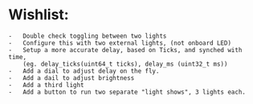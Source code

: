 # Wishlist:
    -   Double check toggling between two lights
    -   Configure this with two external lights, (not onboard LED)
    -   Setup a more accurate delay, based on Ticks, and synched with time,     
        (eg. delay_ticks(uint64_t ticks), delay_ms (uint32_t ms))
    -   Add a dial to adjust delay on the fly. 
    -   Add a dail to adjust brightness
    -   Add a third light
    -   Add a button to run two separate "light shows", 3 lights each.